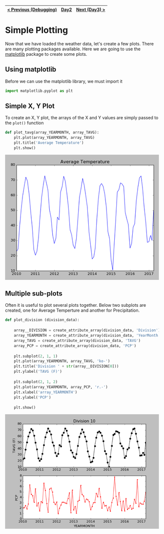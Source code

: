 [< Previous (Debugging)](Debugging.md) | [Day2](../README.md)| [Next (Day3) >](../README.md) |
|----|----|----|

# Simple Plotting

Now that we have loaded the weather data, let's create a few plots. There are many plotting packages available.
Here we are going to use the [matplotlib](https://matplotlib.org/) package to create some plots.


## Using matplotlib

Before we can use the matplotlib library, we must import it
```python
import matplotlib.pyplot as plt
```

## Simple X, Y Plot

To create an X, Y plot, the arrays of the X and Y values are simply passed to the ```plot()``` function

```python
def plot_tavg(array_YEARMONTH, array_TAVG):
    plt.plot(array_YEARMONTH, array_TAVG)
    plt.title('Average Temperature')
    plt.show()
```

![](.SimplePlotting_images\ec4101b5.png)

## Multiple sub-plots

Often it is useful to plot several plots together. Below two subplots are created, one for Average Temperture and another for Precipitation.

```python
def plot_division (division_data):

    array__DIVISION = create_attribute_array(division_data, 'Division')
    array_YEARMONTH = create_attribute_array(division_data, 'YearMonth')
    array_TAVG = create_attribute_array(division_data, 'TAVG')
    array_PCP = create_attribute_array(division_data, 'PCP')

    plt.subplot(2, 1, 1)
    plt.plot(array_YEARMONTH, array_TAVG, 'ko-')
    plt.title('Division ' + str(array__DIVISION[0]))
    plt.ylabel('TAVG (F)')

    plt.subplot(2, 1, 2)
    plt.plot(array_YEARMONTH, array_PCP, 'r.-')
    plt.xlabel('array_YEARMONTH')
    plt.ylabel('PCP')

    plt.show()
```

![](.SimplePlotting_images\52bf7c6c.png)
